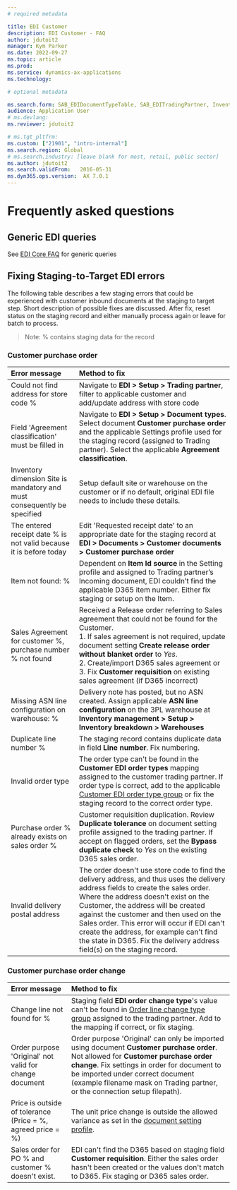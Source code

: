 ```yaml
---
# required metadata

title: EDI Customer
description: EDI Customer - FAQ
author: jdutoit2
manager: Kym Parker
ms.date: 2022-09-27
ms.topic: article
ms.prod: 
ms.service: dynamics-ax-applications
ms.technology: 

# optional metadata

ms.search.form: SAB_EDIDocumentTypeTable, SAB_EDITradingPartner, InventLocations
audience: Application User
# ms.devlang: 
ms.reviewer: jdutoit2

# ms.tgt_pltfrm: 
ms.custom: ["21901", "intro-internal"]
ms.search.region: Global
# ms.search.industry: [leave blank for most, retail, public sector]
ms.author: jdutoit2
ms.search.validFrom:   2016-05-31
ms.dyn365.ops.version:  AX 7.0.1
---
```


# Frequently asked questions

## Generic EDI queries

See [EDI Core FAQ](../../FAQ.md) for generic queries

## Fixing Staging-to-Target EDI errors
The following table describes a few staging errors that could be experienced with customer inbound documents at the staging to target step. Short description of possible fixes are discussed. After fix, reset status on the staging record and either manually process again or leave for batch to process.

> Note: % contains staging data for the record

### Customer purchase order

Error	message           | Method to fix
:--                     |:--
Could not find address for store code %	  | Navigate to **EDI > Setup > Trading partner**, filter to applicable customer and add/update address with store code
Field 'Agreement classification' must be filled in    | Navigate to **EDI > Setup > Document types**. Select document **Customer purchase order** and the applicable Settings profile used for the staging record (assigned to Trading partner). Select the applicable **Agreement classification**.
Inventory dimension Site is mandatory and must consequently be specified    |	Setup default site or warehouse on the customer or if no default, original EDI file needs to include these details.
The entered receipt date % is not valid because it is before today  | Edit 'Requested receipt date' to an appropriate date for the staging record at **EDI > Documents > Customer documents > Customer purchase order**
Item not found: %	| Dependent on **Item Id source** in the Setting profile and assigned to Trading partner’s Incoming document, EDI couldn’t find the applicable D365 item number. Either fix staging or setup on the Item.
Sales Agreement for customer %, purchase number % not found	  | Received a Release order referring to Sales agreement that could not be found for the Customer. <br> 1. If sales agreement is not required, update document setting **Create release order without blanket order** to _Yes_. <br> 2. Create/import D365 sales agreement or <br> 3. Fix **Customer requisition** on existing sales agreement (if D365 incorrect)
Missing ASN line configuration on warehouse: %	| Delivery note has posted, but no ASN created. Assign applicable **ASN line configuration** on the 3PL warehouse at **Inventory management > Setup > Inventory breakdown > Warehouses**
Duplicate line number % | The staging record contains duplicate data in field **Line number**. Fix numbering.
Invalid order type      | The order type can't be found in the **Customer EDI order types** mapping assigned to the customer trading partner. If order type is correct, add to the applicable [Customer EDI order type group](../SETUP/CUSTOMER-SETUP/Purchase-order-types.md) or fix the staging record to the correct order type.
Purchase order % already exists on sales order %  | Customer requisition duplication. Review **Duplicate tolerance** on document setting profile assigned to the trading partner. If accept on flagged orders, set the **Bypass duplicate check** to _Yes_ on the existing D365 sales order.
Invalid delivery postal address | The order doesn't use store code to find the delivery address, and thus uses the delivery address fields to create the sales order. Where the address doesn't exist on the Customer, the address will be created against the customer and then used on the Sales order. This error will occur if EDI can't create the address, for example can't find the state in D365. Fix the delivery address field(s) on the staging record.

### Customer purchase order change

Error	message           | Method to fix
:--                     |:--
Change line not found for % | Staging field **EDI order change type**'s value can't be found in [Order line change type group](../SETUP/CUSTOMER-SETUP/Order-line-change-type-group.md) assigned to the trading partner. Add to the mapping if correct, or fix staging.
Order purpose 'Original' not valid for change document | Order purpose 'Original' can only be imported using document **Customer purchase order**. Not allowed for **Customer purchase order change**. Fix settings in order for document to be imported under correct document (example filename mask on Trading partner, or the connection setup filepath).
Price is outside of tolerance (Price = %, agreed price = %) | The unit price change is outside the allowed variance as set in the [document setting profile](../SETUP/SETTING-PROFILES/Customer-purchase-order-change.md).
Sales order for PO % and customer % doesn't exist.  | EDI can't find the D365 based on staging field **Customer requisition**. Either the sales order hasn't been created or the values don't match to D365. Fix staging or D365 sales order.

